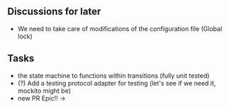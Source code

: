 
## Discussions for later
- We need to take care of modifications of the configuration file (Global lock)

## Tasks
- the state machine to functions within transitions (fully unit tested)
- (?) Add a testing protocol adapter for testing (let's see if we need it, mockito might be)
- new PR Epic!! -> 
